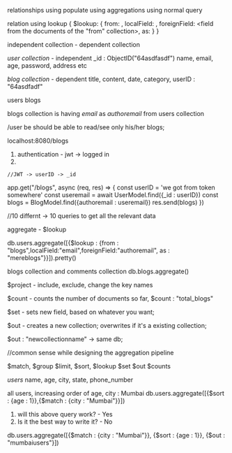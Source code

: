 relationships
using populate
using aggregations
using normal query

relation using lookup
{
   $lookup:
     {
       from: <collection to join>,
       localField: <field from the input documents>,
       foreignField: <field from the documents of the "from" collection>,
       as: <output array field>
     }
}

independent collection - dependent collection

*user collection* - independent
_id : ObjectID("64asdfasdf")
name,
email,
age,
password,
address etc


*blog collection* - dependent
title,
content,
date,
category,
userID : "64asdfadf"





users blogs


blogs collection is having *email* as *authoremail* from users collection

/user be should be able to read/see only his/her blogs;

localhost:8080/blogs
1. authentication - jwt -> logged in
2.  

    //JWT -> userID -> _id

 app.get("/blogs", async (req, res) => {
    const userID = 'we got from token somewhere'
    const useremail = await UserModel.find({_id : userID})
    const blogs = BlogModel.find({authoremail : useremail})
    res.send(blogs)
 })

//10 differnt -> 10 queries to get all the relevant data

aggregate - $lookup

db.users.aggregate([{$lookup : {from : "blogs",localField:"email",foreignField:"authoremail", as : "mereblogs"}}]).pretty()

blogs collection and comments collection
db.blogs.aggregate()


$project - include, exclude, change the key names

$count - counts the number of documents so far, $count : "total_blogs"

$set - sets new field, based on whatever you want;

$out - creates a new collection;
        overwrites if it's a existing collection;

$out : "newcollectionname" -> same db;


//common sense while designing the aggregation pipeline

$match,
$group
$limit,
$sort,
$lookup
$set
$out
$counts

*users*
name,
age,
city,
state,
phone_number


all users, increasing order of age, city : Mumbai
db.users.aggregate([{$sort : {age : 1}},{$match : {city : "Mumbai"}}])

1. will this above query work? - Yes
2. Is it the best way to write it? - No

db.users.aggregate([{$match : {city : "Mumbai"}}, {$sort : {age : 1}}, {$out : "mumbaiusers"}])


